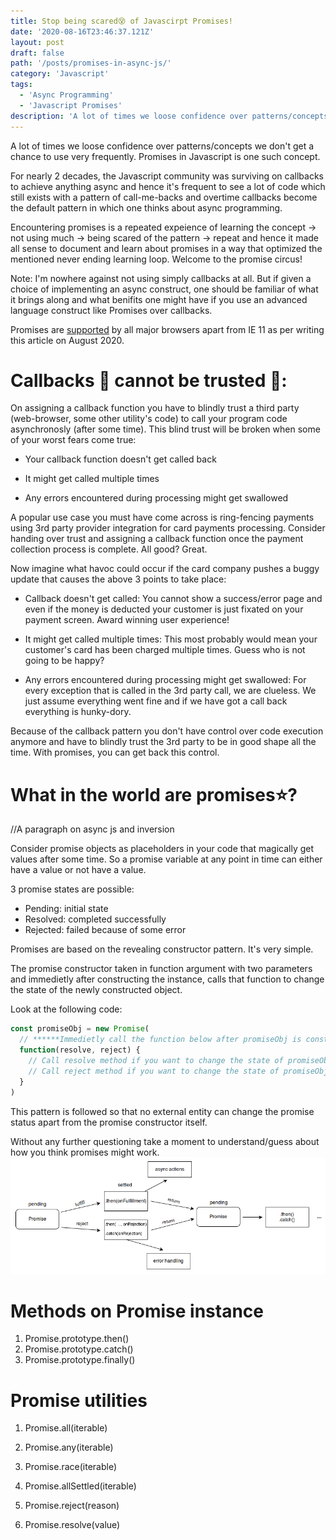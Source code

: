 ```yaml
---
title: Stop being scared😵 of Javascirpt Promises!
date: '2020-08-16T23:46:37.121Z'
layout: post
draft: false
path: '/posts/promises-in-async-js/'
category: 'Javascript'
tags:
  - 'Async Programming'
  - 'Javascript Promises'
description: 'A lot of times we loose confidence over patterns/concepts we dont get a chance to use very frequently. Javascript promises is one such concept. For nearly 2 decades the Javascript community was surviving on callbacks to achieve anything async and hence a lot of abstactions in libararies/most code developers write, in one way or the other still exist with patterns of call-me-backs.'
---
```


A lot of times we loose confidence over patterns/concepts we don't get a chance to use very frequently. Promises in Javascript is one such concept.

For nearly 2 decades, the Javascript community was surviving on callbacks to achieve anything async and hence it's frequent to see a lot of code which still exists with a pattern of call-me-backs and overtime callbacks become the default pattern in which one thinks about async programming.

Encountering promises is a repeated expeience of learning the concept -> not using much -> being scared of the pattern -> repeat and hence it made all sense to document and learn about promises in a way that optimized the mentioned never ending learning loop. Welcome to the promise circus!

Note:
I'm nowhere against not using simply callbacks at all. But if given a choice of implementing an async construct, one should be familiar of what it brings along and what benifits one might have if you use an advanced language construct like Promises over callbacks.

Promises are [supported](https://caniuse.com/#feat=promises) by all major browsers apart from IE 11 as per writing this article on August 2020.

# Callbacks 💩 cannot be trusted 🙅:

On assigning a callback function you have to blindly trust a third party (web-browser, some other utility's code) to call your program code asynchronosly (after some time). This blind trust will be broken when some of your worst fears come true:

- Your callback function doesn't get called back

- It might get called multiple times

- Any errors encountered during processing might get swallowed

A popular use case you must have come across is ring-fencing payments using 3rd party provider integration for card payments processing. Consider handing over trust and assigning a callback function once the payment collection process is complete. All good? Great.

Now imagine what havoc could occur if the card company pushes a buggy update that causes the above 3 points to take place:

- Callback doesn't get called: You cannot show a success/error page and even if the money is deducted your customer is just fixated on your payment screen. Award winning user experience!

- It might get called multiple times: This most probably would mean your customer's card has been charged multiple times. Guess who is not going to be happy?

- Any errors encountered during processing might get swallowed: For every exception that is called in the 3rd party call, we are clueless. We just assume everything went fine and if we have got a call back everything is hunky-dory.

Because of the callback pattern you don't have control over code execution anymore and have to blindly trust the 3rd party to be in good shape all the time. With promises, you can get back this control.

# What in the world are promises⭐?

//A paragraph on async js and inversion

Consider promise objects as placeholders in your code that magically get values after some time. So a promise variable at any point in time can either have a value or not have a value.

3 promise states are possible:

- Pending: initial state
- Resolved: completed successfully
- Rejected: failed because of some error

Promises are based on the revealing constructor pattern. It's very simple.

The promise constructor taken in function argument with two parameters and immedietly after constructing the instance, calls that function to change the state of the newly constructed object.

Look at the following code:

```js
const promiseObj = new Promise(
  // ******Immedietly call the function below after promiseObj is constructed*******
  function(resolve, reject) {
    // Call resolve method if you want to change the state of promiseObj to resolved
    // Call reject method if you want to change the state of promiseObj to rejected
  }
)
```

This pattern is followed so that no external entity can change the promise status apart from the promise constructor itself.

Without any further questioning take a moment to understand/guess about how you think promises might work.
![A diagram from Mozilla development network explaining promises](./promises.png)

# Methods on Promise instance

1. Promise.prototype.then()
2. Promise.prototype.catch()
3. Promise.prototype.finally()

# Promise utilities

1. Promise.all(iterable)
2. Promise.any(iterable)
3. Promise.race(iterable)
4. Promise.allSettled(iterable)

5. Promise.reject(reason)
6. Promise.resolve(value)
